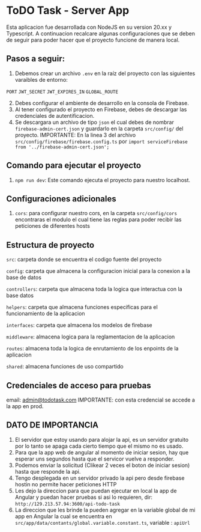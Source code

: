 
# ToDO Task - Server App

Esta aplicacion fue desarrollada con NodeJS en su version 20.xx y Typescript. A continuacion recalcare algunas configuraciones que se deben de seguir para poder hacer que el proyecto funcione de manera local.




## Pasos a seguir:

1. Debemos crear un archivo `.env` en la raíz del proyecto con las siguientes varaibles de entorno:
    

`PORT`
`JWT_SECRET`
`JWT_EXPIRES_IN`
`GLOBAL_ROUTE`

2. Debes configurar el ambiente de desarrollo en la consola de Firebase.
3. Al tener configurado el proyecto en Firebase, debes de descargar las credenciales de autentificacion.
4. Se descargara un archivo de tipo `json` el cual debes de nombrar `firebase-admin-cert.json` y guardarlo en la carpeta `src/config/` del proyecto.
IMPORTANTE: En la linea 3 del archivo `src/config/firebase/firebase.config.ts` por `import serviceFirebase from '../firebase-admin-cert.json';`


## Comando para ejecutar el proyecto
1. `npm run dev`: Este comando ejecuta el proyecto para nuestro localhost.

## Configuraciones adicionales
1. `cors`: para configurar nuestro cors, en la carpeta `src/config/cors` encontraras el modulo el cual tiene las reglas para poder recibir las peticiones de diferentes hosts



## Estructura de proyecto

`src`: carpeta donde se encuentra el codigo fuente del proyecto

`config`: carpeta que almacena la configuracion inicial para la conexion a la base de datos

`controllers`: carpeta que almacena toda la logica que interactua con la base datos

`helpers`: carpeta que almacena funciones especificas para el funcionamiento de la aplicacion

`interfaces`: carpeta que almacena los modelos de firebase

`middleware`: almacena logica para la reglamentacion de la aplicacion

`routes`: almacena toda la logica de enrutamiento de los enpoints de la aplicacion

`shared`: almacena funciones de uso compartido

## Credenciales de acceso para pruebas

email: admin@todotask.com
IMPORTANTE: con esta credencial se accede a la app en prod.

## DATO DE IMPORTANCIA
1. El servidor que estoy usando para alojar la api, es un servidor gratuito por lo tanto se apaga cada cierto tiempo que el mismo no es usado.
2. Para que la app web de angular al momento de iniciar sesion, hay que esperar uns segundos hasta que el servicor vuelve a responder.
3. Podemos enviar la solicitud (Clikear 2 veces el boton de iniciar sesion) hasta que responde la api.
4. Tengo desplegada en un servidor privado la api pero desde firebase hostin no permite hacer peticiones HTTP
5. Les dejo la direccion para que puedan ejecutar en local la app de Angular y puedan hacer pruebas si asi lo requieren, dir: `http://129.213.57.94:3600/api-todo-task`
6. La direccion que les brinde la pueden agregar en la variable global de mi app en Angular la cual se encuentra en `src/app/data/contants/global.variable.constant.ts`, variable : `apiUrl`



